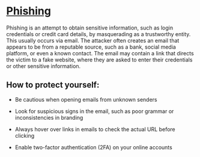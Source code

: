 # [Phishing](https://www.youtube.com/watch?v=u9dBGWVwMMA&t=125s&pp=ygUGcGhzaW5n)
Phishing is an attempt to obtain sensitive information, such as login credentials or credit card details, by masquerading as a trustworthy entity. This usually occurs via email. The attacker often creates an email that appears to be from a reputable source, such as a bank, social media platform, or even a known contact. The email may contain a link that directs the victim to a fake website, where they are asked to enter their credentials or other sensitive information.

## How to protect yourself:

* Be cautious when opening emails from unknown senders

* Look for suspicious signs in the email, such as poor grammar or inconsistencies in branding
* Always hover over links in emails to check the actual URL before clicking
* Enable two-factor authentication (2FA) on your online accounts
  